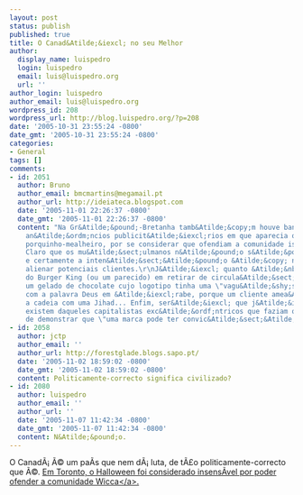 ```yaml
---
layout: post
status: publish
published: true
title: O Canad&Atilde;&iexcl; no seu Melhor
author:
  display_name: luispedro
  login: luispedro
  email: luis@luispedro.org
  url: ''
author_login: luispedro
author_email: luis@luispedro.org
wordpress_id: 208
wordpress_url: http://blog.luispedro.org/?p=208
date: '2005-10-31 23:55:24 -0800'
date_gmt: '2005-10-31 23:55:24 -0800'
categories:
- General
tags: []
comments:
- id: 2051
  author: Bruno
  author_email: bmcmartins@megamail.pt
  author_url: http://ideiateca.blogspot.com
  date: '2005-11-01 22:26:37 -0800'
  date_gmt: '2005-11-01 22:26:37 -0800'
  content: "Na Gr&Atilde;&pound;-Bretanha tamb&Atilde;&copy;m houve bancos que abandonaram
    an&Atilde;&ordm;ncios publicit&Atilde;&iexcl;rios em que aparecia o simp&Atilde;&iexcl;tico
    porquinho-mealheiro, por se considerar que ofendiam a comunidade isl&Atilde;&cent;mica.
    Claro que os mu&Atilde;&sect;ulmanos n&Atilde;&pound;o s&Atilde;&pound;o os wiccas,
    e certamente a inten&Atilde;&sect;&Atilde;&pound;o &Atilde;&copy; n&Atilde;&pound;o
    alienar potenciais clientes.\r\nJ&Atilde;&iexcl; quanto &Atilde;&nbsp; decis&Atilde;&pound;o
    do Burger King (ou um parecido) em retirar de circula&Atilde;&sect;&Atilde;&pound;o
    um gelado de chocolate cujo logotipo tinha uma \"vagu&Atilde;&shy;ssima\" semelhan&Atilde;&sect;a
    com a palavra Deus em &Atilde;&iexcl;rabe, porque um cliente amea&Atilde;&sect;ou
    a cadeia com uma Jihad... Enfim, ser&Atilde;&iexcl; que j&Atilde;&iexcl; n&Atilde;&pound;o
    existem daqueles capitalistas exc&Atilde;&ordf;ntricos que faziam quest&Atilde;&pound;o
    de demonstrar que \"uma marca pode ter convic&Atilde;&sect;&Atilde;&micro;es\"?"
- id: 2058
  author: jctp
  author_email: ''
  author_url: http://forestglade.blogs.sapo.pt/
  date: '2005-11-02 18:59:02 -0800'
  date_gmt: '2005-11-02 18:59:02 -0800'
  content: Politicamente-correcto significa civilizado?
- id: 2080
  author: luispedro
  author_email: ''
  author_url: ''
  date: '2005-11-07 11:42:34 -0800'
  date_gmt: '2005-11-07 11:42:34 -0800'
  content: N&Atilde;&pound;o.
---
```

<p>O Canad&Atilde;&iexcl; &Atilde;&copy; um pa&Atilde;&shy;s que nem d&Atilde;&iexcl; luta, de t&Atilde;&pound;o politicamente-correcto que &Atilde;&copy;. <a href="http:&#47;&#47;www.overlawyered.com&#47;2005&#47;10&#47;toronto_schools_halloween_inse.html">Em Toronto, o Halloween foi considerado insens&Atilde;&shy;vel por poder ofender a comunidade Wicca<&#47;a>.</p>
